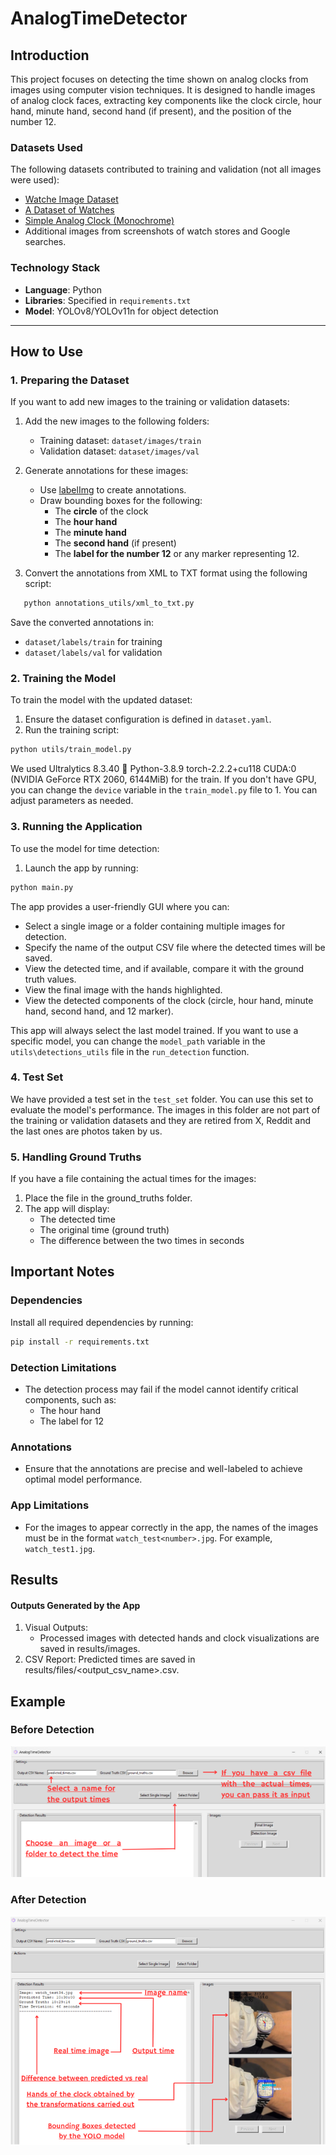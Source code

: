 # AnalogTimeDetector

## Introduction

This project focuses on detecting the time shown on analog clocks from images using computer vision techniques. It is designed to handle images of analog clock faces, extracting key components like the clock circle, hour hand, minute hand, second hand (if present), and the position of the number 12. 

### Datasets Used
The following datasets contributed to training and validation (not all images were used):
- [Watche Image Dataset](https://www.kaggle.com/datasets/ahedjneed/fancy-watche-images)
- [A Dataset of Watches](https://www.kaggle.com/datasets/mathewkouch/a-dataset-of-watches)
- [Simple Analog Clock (Monochrome)](https://www.kaggle.com/datasets/kopfgeldjaeger/simple-analog-clock-monochrome/data)
- Additional images from screenshots of watch stores and Google searches.

### Technology Stack
- **Language**: Python
- **Libraries**: Specified in `requirements.txt`
- **Model**: YOLOv8/YOLOv11n for object detection

---

## How to Use

### 1. Preparing the Dataset
If you want to add new images to the training or validation datasets:
1. Add the new images to the following folders:
   - Training dataset: `dataset/images/train`
   - Validation dataset: `dataset/images/val`
2. Generate annotations for these images:
   - Use [labelImg](https://github.com/heartexlabs/labelImg) to create annotations. 
   - Draw bounding boxes for the following:
     - The **circle** of the clock
     - The **hour hand**
     - The **minute hand**
     - The **second hand** (if present)
     - The **label for the number 12** or any marker representing 12.

3. Convert the annotations from XML to TXT format using the following script:
```bash
   python annotations_utils/xml_to_txt.py
```
Save the converted annotations in:
  - `dataset/labels/train` for training
  - `dataset/labels/val` for validation


### 2. Training the Model
To train the model with the updated dataset:

1. Ensure the dataset configuration is defined in `dataset.yaml`.
2. Run the training script:
```bash
python utils/train_model.py
```
We used Ultralytics 8.3.40 🚀 Python-3.8.9 torch-2.2.2+cu118 CUDA:0 (NVIDIA GeForce RTX 2060, 6144MiB) for the train.
If you don't have GPU, you can change the `device` variable in the `train_model.py` file to 1.
You can adjust parameters as needed.


### 3. Running the Application
To use the model for time detection:

1. Launch the app by running:
```bash
python main.py
```
The app provides a user-friendly GUI where you can:

- Select a single image or a folder containing multiple images for detection.
- Specify the name of the output CSV file where the detected times will be saved.
- View the detected time, and if available, compare it with the ground truth values.
- View the final image with the hands highlighted.
- View the detected components of the clock (circle, hour hand, minute hand, second hand, and 12 marker).

This app will always select the last model trained. If you want to use a specific model, you can change the `model_path` variable in the `utils\detections_utils` file in the `run_detection` function.

### 4. Test Set

We have provided a test set in the `test_set` folder. You can use this set to evaluate the model's performance. The images in this folder are not part of the training or validation datasets and they are retired from X, Reddit and the last ones are photos taken by us.

### 5. Handling Ground Truths
If you have a file containing the actual times for the images:

1. Place the file in the ground_truths folder.
2. The app will display:
    - The detected time
    - The original time (ground truth)
    - The difference between the two times in seconds

## Important Notes
### Dependencies
Install all required dependencies by running:

```bash
pip install -r requirements.txt
```

### Detection Limitations
- The detection process may fail if the model cannot identify critical components, such as:
    - The hour hand
    - The label for 12

### Annotations
- Ensure that the annotations are precise and well-labeled to achieve optimal model performance.

### App Limitations
- For the images to appear correctly in the app, the names of the images must be in the format `watch_test<number>.jpg`. For example, `watch_test1.jpg`.

## Results
#### Outputs Generated by the App
1. Visual Outputs:
    - Processed images with detected hands and clock visualizations are saved in results/images.
2. CSV Report:
Predicted times are saved in results/files/<output_csv_name>.csv.

## Example

### Before Detection

![image](img/1.png)

### After Detection

![image](img/2.png)

